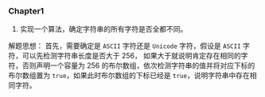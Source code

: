 ### Chapter1

1. 实现一个算法，确定字符串的所有字符是否全都不同。

 解题思想： 首先，需要确定是 `ASCII` 字符还是 `Unicode` 字符，假设是 `ASCII` 字符，可以先检测字符串长度是否大于 256， 如果大于就说明肯定存在相同的字符，否则声明一个容量为 256 的布尔数组，依次检测字符串的值并将对应下标的布尔数组置为 `true`，如果此时布尔数组的下标已经是 `true`，说明字符串中存在相同字符。
